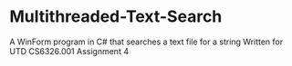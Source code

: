# Multithreaded-Text-Search
A WinForm program in C# that searches a text file for a string
Written for UTD CS6326.001 Assignment 4
